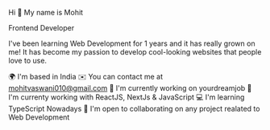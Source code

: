 Hi 👋 My name is Mohit

Frontend Developer

I've been learning Web Development for 1 years and it has really grown on me! It has become my passion to develop cool-looking websites that people love to use.


🌍  I'm based in India
✉️  You can contact me at mohitvaswani010@gmail.com
🚀  I'm currently working on yourdreamjob
🧠  I'm currenty working with ReactJS, NextJs & JavaScript
💻  I'm learning TypeScript Nowadays
🤝  I'm open to collaborating on any project realated to Web Development